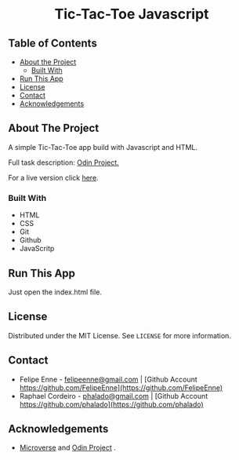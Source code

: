 <br />
<h1 align="center">Tic-Tac-Toe Javascript</h1>


<!-- TABLE OF CONTENTS -->


## Table of Contents

* [About the Project](#about-the-project)
  * [Built With](#built-with)
* [Run This App](#run-this-app)
* [License](#license)
* [Contact](#contact)
* [Acknowledgements](#acknowledgements)


<!-- ABOUT THE PROJECT -->
## About The Project

A simple Tic-Tac-Toe app build with Javascript and HTML.


Full task description: <a href="https://www.theodinproject.com/courses/javascript/lessons/tic-tac-toe-javascript"> Odin Project.</a>


For a live version click [here](https://raw.githack.com/FelipeEnne/Tic-Tac-Toe-JavaScript/tic-tac-toe-game/index.html).


### Built With 

* HTML
* CSS
* Git
* Github
* JavaScritp


## Run This App

<p>Just open the index.html file.</p>


## License

Distributed under the MIT License. See `LICENSE` for more information.

<!-- CONTACT -->
## Contact
* Felipe Enne - felipeenne@gmail.com | [Github Account https://github.com/FelipeEnne](https://github.com/FelipeEnne)
* Raphael Cordeiro - phalado@gmail.com | [Github Account https://github.com/phalado](https://github.com/phalado)

<!-- ACKNOWLEDGEMENTS -->
## Acknowledgements

* <a href="https://www.microverse.org/"> Microverse</a>  and <a href="https://www.theodinproject.com/"> Odin Project</a> .